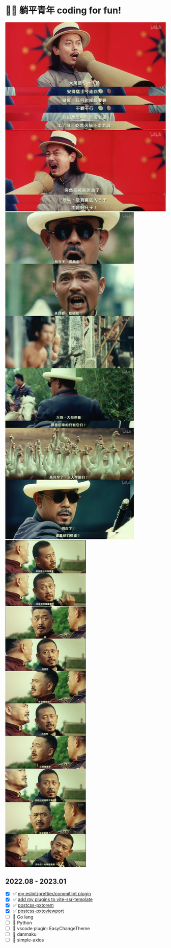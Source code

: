
# 🧘‍♂️ 躺平青年  coding for fun!

<img src="./assets/2.jpg" />
<img src="./assets/3.jpg" />
<img src="./assets/4.jpg" />


## 2022.08 - 2023.01

- [X] ✅ [my eslint/prettier/commitlint plugin](https://github.com/hemengke1997/any-config)
- [X] ✅ [add my plugins to vite-ssr-template](https://github.com/hemengke1997/vite-react-ssr-boilerplate)
- [X] ✅ [postcss-pxtorem](https://github.com/hemengke1997/postcss-pxtorem)
- [X] ✅ [postcss-pxtoviewport](https://github.com/hemengke1997/postcss-pxtoviewport)
- [ ] 🚧 Go lang
- [ ] 🙈 Python
- [ ] 🚧 vscode plugin: EasyChangeTheme
- [ ] 🚧 danmaku
- [ ] 🙈 simple-axios
